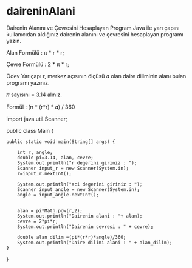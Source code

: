 # daireninAlani
Dairenin Alanını ve Çevresini Hesaplayan Program
Java ile yarı çapını kullanıcıdan aldığınız dairenin alanını ve çevresini hesaplayan programı yazın.

Alan Formülü : π * r * r;

Çevre Formülü : 2 * π * r;

Ödev
Yarıçapı r, merkez açısının ölçüsü 𝛼 olan daire diliminin alanı bulan programı yazınız.

𝜋 sayısını = 3.14 alınız.

Formül : (𝜋 * (r*r) * 𝛼) / 360

import java.util.Scanner;

public class Main {

    public static void main(String[] args) {

        int r, angle;
        double pi=3.14, alan, cevre;
        System.out.println("r degerini giriniz : ");
        Scanner input_r = new Scanner(System.in);
        r=input_r.nextInt();

        System.out.println("aci degerini giriniz : ");
        Scanner input_angle = new Scanner(System.in);
        angle = input_angle.nextInt();


        alan = pi*Math.pow(r,2);
        System.out.println("Dairenin alani : "+ alan);
        cevre = 2*pi*r;
        System.out.println("Dairenin cevresi : " + cevre);

        double alan_dilim =(pi*(r*r)*angle)/360;
        System.out.println("Daire dilimi alani : " + alan_dilim);
    }
}

